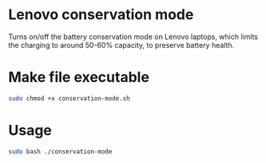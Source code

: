 # Lenovo conservation mode
Turns on/off the battery conservation mode on Lenovo laptops, which limits the charging to around 50-60% capacity, to preserve battery health.
# Make file executable
``` sh
sudo chmod +x conservation-mode.sh
```
# Usage
``` sh
sudo bash ./conservation-mode
```
